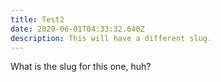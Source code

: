 ```yaml
---
title: Test2
date: 2020-06-01T04:33:32.640Z
description: This will have a different slug.
---
```

What is the slug for this one, huh?